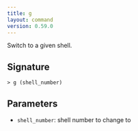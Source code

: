 ```yaml
---
title: g
layout: command
version: 0.59.0
---
```


Switch to a given shell.

## Signature

```> g (shell_number)```

## Parameters

 -  `shell_number`: shell number to change to
